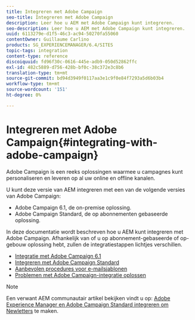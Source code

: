```yaml
---
title: Integreren met Adobe Campaign
seo-title: Integreren met Adobe Campaign
description: Leer hoe u AEM met Adobe Campaign kunt integreren.
seo-description: Leer hoe u AEM met Adobe Campaign kunt integreren.
uuid: 6113279e-d1f5-46c3-ac94-50270fa55060
contentOwner: Guillaume Carlino
products: SG_EXPERIENCEMANAGER/6.4/SITES
topic-tags: integration
content-type: reference
discoiquuid: fd96f30c-0616-445e-adb9-050d52862ffc
exl-id: 482c5889-d756-428b-bf0c-38c372e3c8b6
translation-type: tm+mt
source-git-commit: bd94d3949f0117aa3e1c9f0e84f7293a5d6b03b4
workflow-type: tm+mt
source-wordcount: '151'
ht-degree: 0%

---
```


# Integreren met Adobe Campaign{#integrating-with-adobe-campaign}

Adobe Campaign is een reeks oplossingen waarmee u campagnes kunt personaliseren en leveren op al uw online en offline kanalen.

U kunt deze versie van AEM integreren met een van de volgende versies van Adobe Campaign:

* Adobe Campaign 6.1, de on-premise oplossing.
* Adobe Campaign Standard, de op abonnementen gebaseerde oplossing.

In deze documentatie wordt beschreven hoe u AEM kunt integreren met Adobe Campaign. Afhankelijk van of u op abonnement-gebaseerde of op-gebouw oplossing hebt, zullen de integratiestappen lichtjes verschillen.

* [Integratie met Adobe Campaign 6.1](/help/sites-administering/campaignonpremise.md)
* [Integreren met Adobe Campaign Standard](/help/sites-administering/campaignstandard.md)
* [Aanbevolen procedures voor e-mailsjablonen](/help/sites-administering/best-practices-for-email-templates.md)
* [Problemen met Adobe Campaign-integratie oplossen](/help/sites-administering/troubleshooting-campaignintegration.md)

>[!NOTE]
>
>Een verwant AEM communautair artikel bekijken vindt u op: [Adobe Experience Manager en Adobe Campaign Standard integreren om Newletters](https://helpx.adobe.com/experience-manager/using/aem_campaign.html) te maken.
